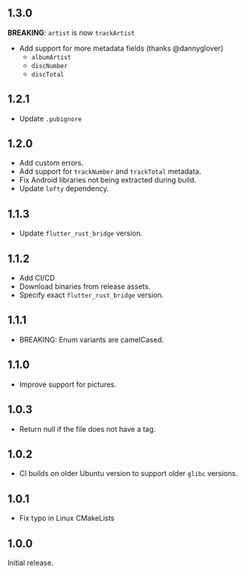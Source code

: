 ## 1.3.0

**BREAKING**: `artist` is now `trackArtist`

- Add support for more metadata fields (thanks @dannyglover)
  - `albumArtist`
  - `discNumber`
  - `discTotal`

## 1.2.1

- Update `.pubignore`

## 1.2.0

- Add custom errors.
- Add support for `trackNumber` and `trackTotal` metadata.
- Fix Android libraries not being extracted during build.
- Update `lofty` dependency.

## 1.1.3

- Update `flutter_rust_bridge` version.

## 1.1.2

- Add CI/CD
- Download binaries from release assets.
- Specify exact `flutter_rust_bridge` version.

## 1.1.1

- BREAKING: Enum variants are camelCased.

## 1.1.0

- Improve support for pictures.

## 1.0.3

- Return null if the file does not have a tag.

## 1.0.2

- CI builds on older Ubuntu version to support older `glibc` versions.

## 1.0.1

- Fix typo in Linux CMakeLists

## 1.0.0

Initial release.
